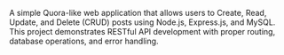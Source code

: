 A simple Quora-like web application that allows users to Create, Read, Update, and Delete (CRUD) posts using Node.js, Express.js, and MySQL. This project demonstrates RESTful API development with proper routing, database operations, and error handling.
